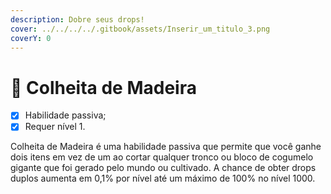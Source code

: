 ```yaml
---
description: Dobre seus drops!
cover: ../../../../.gitbook/assets/Inserir_um_titulo_3.png
coverY: 0
---
```


# 🌲 Colheita de Madeira

* [x] Habilidade passiva;
* [x] Requer nível 1.

Colheita de Madeira é uma habilidade passiva que permite que você ganhe dois itens em vez de um ao cortar qualquer tronco ou bloco de cogumelo gigante que foi gerado pelo mundo ou cultivado. A chance de obter drops duplos aumenta em 0,1% por nível até um máximo de 100% no nível 1000.

